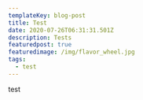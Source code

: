 ```yaml
---
templateKey: blog-post
title: Test
date: 2020-07-26T06:31:31.501Z
description: Tests
featuredpost: true
featuredimage: /img/flavor_wheel.jpg
tags:
  - test
---
```

test